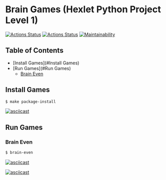 # Brain Games (Hexlet Python Project Level 1)

[![Actions Status](https://github.com/neihaoo/python-project-lvl1/workflows/hexlet-check/badge.svg)](https://github.com/neihaoo/python-project-lvl1/actions)
[![Actions Status](https://github.com/neihaoo/python-project-lvl1/actions/workflows/project-check.yml/badge.svg)](https://github.com/neihaoo/python-project-lvl1/actions)
[![Maintainability](https://api.codeclimate.com/v1/badges/a7a2ef83b89bcd94d1f1/maintainability)](https://codeclimate.com/github/neihaoo/python-project-lvl1/maintainability)

## Table of Contents

- [Install Games](#Install Games)
- [Run Games](#Run Games)
  - [Brain Even](#Brain-Even)

## Install Games

```sh
$ make package-install
```

[![asciicast](https://asciinema.org/a/A0ggLHqUOvlhmWd0NRywNuhml.svg)](https://asciinema.org/a/A0ggLHqUOvlhmWd0NRywNuhml)

## Run Games

### Brain Even

```sh
$ brain-even
```

[![asciicast](https://asciinema.org/a/5uGhFLFaWdWnhSFe7A5uBNqaM.svg)](https://asciinema.org/a/5uGhFLFaWdWnhSFe7A5uBNqaM)

[![asciicast](https://asciinema.org/a/UTLhILdA5V3Jhd5oqb4RVgtQt.svg)](https://asciinema.org/a/UTLhILdA5V3Jhd5oqb4RVgtQt)
